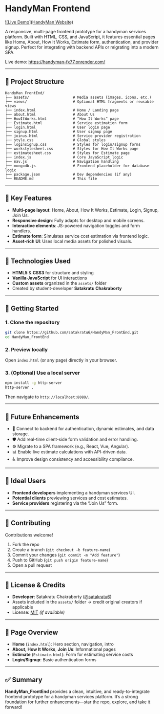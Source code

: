 
# HandyMan Frontend

[![Live Demo](HandyMan Website)](https://handyman-fx77.onrender.com/)

A responsive, multi-page frontend prototype for a handyman services platform. Built with HTML, CSS, and JavaScript, it features essential pages like Home, About, How It Works, Estimate form, authentication, and provider signup. Perfect for integrating with backend APIs or migrating into a modern SPA.

Live demo: https://handyman-fx77.onrender.com/

---

## 📂 Project Structure

```
HandyMan_FrontEnd/
├── assets/                    # Media assets (images, icons, etc.)
├── views/                     # Optional HTML fragments or reusable views
├── index.html                 # Home / Landing page
├── about.html                 # About Us
├── HowItWorks.html            # “How It Works” page
├── Estimate.html              # Service estimation form
├── login.html                 # User login page
├── signup.html                # User signup page
├── joinus.html                # Service provider registration
├── style.css                  # Global styles
├── loginsignup.css            # Styles for login/signup forms
├── workstylesheet.css         # Styles for How It Works page
├── estimatesheet.css          # Styles for Estimate page
├── index.js                   # Core JavaScript logic
├── nav.js                     # Navigation handling
├── mongodb.js                 # Frontend placeholder for database logic
├── package.json               # Dev dependencies (if any)
└── README.md                  # This file
```

---

## 🚀 Key Features

- **Multi-page layout**: Home, About, How It Works, Estimate, Login, Signup, Join Us.
- **Responsive design**: Fully adapts for desktop and mobile screens.
- **Interactive elements**: JS-powered navigation toggles and form handlers.
- **Estimate form**: Simulates service cost estimation via frontend logic.
- **Asset-rich UI**: Uses local media assets for polished visuals.

---

## 🧰 Technologies Used

- **HTML5** & **CSS3** for structure and styling  
- **Vanilla JavaScript** for UI interactions  
- **Custom assets** organized in the `assets/` folder  
- Created by student-developer **Satakratu Chakraborty**

---

## 🔧 Getting Started

### 1. Clone the repository

```bash
git clone https://github.com/satakratu6/HandyMan_FrontEnd.git
cd HandyMan_FrontEnd
```

### 2. Preview locally

Open `index.html` (or any page) directly in your browser.

### 3. (Optional) Use a local server

```bash
npm install -g http-server
http-server .
```

Then navigate to `http://localhost:8080/`.

---

## 🔮 Future Enhancements

- 🔗 Connect to backend for authentication, dynamic estimates, and data storage.
- 🛡️ Add real-time client-side form validation and error handling.
- ⚙️ Migrate to a SPA framework (e.g., React, Vue, Angular).
- 📊 Enable live estimate calculations with API-driven data.
- ♿ Improve design consistency and accessibility compliance.

---

## 🎯 Ideal Users

- **Frontend developers** implementing a handyman services UI.
- **Potential clients** previewing services and cost estimates.
- **Service providers** registering via the “Join Us” form.

---

## 👥 Contributing

Contributions welcome!  
1. Fork the repo  
2. Create a branch (`git checkout -b feature-name`)  
3. Commit your changes (`git commit -m "Add feature"`)  
4. Push to GitHub (`git push origin feature-name`)  
5. Open a pull request

---

## 📜 License & Credits

- **Developer**: Satakratu Chakraborty ([@satakratu6](https://github.com/satakratu6))  
- Assets included in the `assets/` folder → credit original creators if applicable  
- License: [MIT](LICENSE) *(if available)*

---

## 👀 Page Overview

- **Home** (`index.html`): Hero section, navigation, intro  
- **About**, **How It Works**, **Join Us**: Informational pages  
- **Estimate** (`Estimate.html`): Form for estimating service costs  
- **Login/Signup**: Basic authentication forms

---

## ✅ Summary

**HandyMan_FrontEnd** provides a clean, intuitive, and ready-to-integrate frontend prototype for a handyman services platform. It’s a strong foundation for further enhancements—star the repo, explore, and take it forward!
